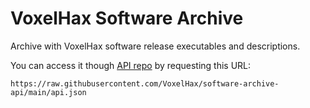 # VoxelHax Software Archive
Archive with VoxelHax software release executables and descriptions.

You can access it though [API repo](https://github.com/VoxelHax/software-archive-api) by requesting this URL:
```
https://raw.githubusercontent.com/VoxelHax/software-archive-api/main/api.json
```
